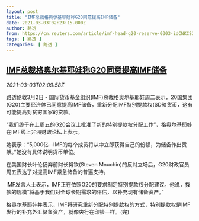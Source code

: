 ```yaml
---
layout: post
title: "IMF总裁格奥尔基耶娃称G20同意提高IMF储备"
date: 2021-03-03T02:23:15.000Z
author: 路透
from: https://cn.reuters.com/article/imf-head-g20-reserve-0303-idCNKCS2AV05Y
tags: [ 路透 ]
categories: [ 路透 ]
---
```

<!--1614738195000-->
[IMF总裁格奥尔基耶娃称G20同意提高IMF储备](https://cn.reuters.com/article/imf-head-g20-reserve-0303-idCNKCS2AV05Y)
------

<div>
<div><i>2021-03-03T02:09:58Z</i></div><p>路透伦敦3月2日 - 国际货币基金组织(IMF)总裁格奥尔基耶娃周二表示，20国集团(G20)主要经济体已同意提高IMF储备，重新分配IMF特别提款权(SDR)货币，这有可能提高对贫穷国家的贷款。</p><p>“我们终于在上周五的G20会议上批准了新的特别提款权分配工作”，格奥尔基耶娃在IMF线上非洲财政论坛上表示。</p><p>她表示：“5,000亿--IMF的每个成员将从中立即获得自己的份额，为储备作出贡献。”她没有具体说明货币单位。</p><p>在美国财长叶伦扬弃前财长努钦(Steven Mnuchin)的反对立场后，G20财政官员周五表达了对提高IMF紧急储备的普遍支持。</p><p>IMF发言人士表示，IMF正在依照G20的要求制定特别提款权分配建议。他说，拨款的规模“将基于我们对全球长期需求的评估，以补充现有储备资产。”</p><p>格奥尔基耶娃并表示，IMF将研究重新分配特别提款权的方式，特别提款权是IMF发行的补充外汇储备资产，就像央行在印钞一样。(完)</p>
</div>
